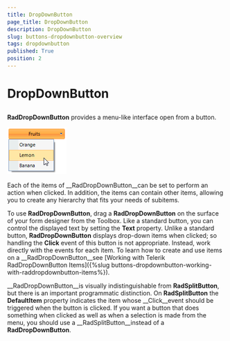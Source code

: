 ```yaml
---
title: DropDownButton
page_title: DropDownButton
description: DropDownButton
slug: buttons-dropdownbutton-overview
tags: dropdownbutton
published: True
position: 2
---
```


# DropDownButton



## 

__RadDropDownButton__ provides a menu-like interface open from a button.

![buttons-dropdownbutton-overview 001](images/buttons-dropdownbutton-overview001.png)

Each of the items of __RadDropDownButton__can be set to perform an action when clicked. In addition, the items can contain other items, allowing you to create any hierarchy that fits your needs of subitems. 

To use __RadDropDownButton__, drag a __RadDropDownButton__ on the surface of your form designer from the Toolbox. Like a standard button, you can control the displayed text by setting the __Text__ property. Unlike a standard button, __RadDropDownButton__ displays drop-down items when clicked; so handling the __Click__ event of this button is not appropriate. Instead, work directly with the events for each item. To learn how to create and use items on a __RadDropDownButton__see [Working with Telerik RadDropDownButton Items]({%slug buttons-dropdownbutton-working-with-raddropdownbutton-items%}).

__RadDropDownButton__is visually indistinguishable from __RadSplitButton__, but there is an important programmatic distinction. On __RadSplitButton__ the __DefaultItem__ property indicates the item whose __Click__event should be triggered when the button is clicked. If you want a button that does something when clicked as well as when a selection is made from the menu, you should use a __RadSplitButton__instead of a __RadDropDownButton__.
